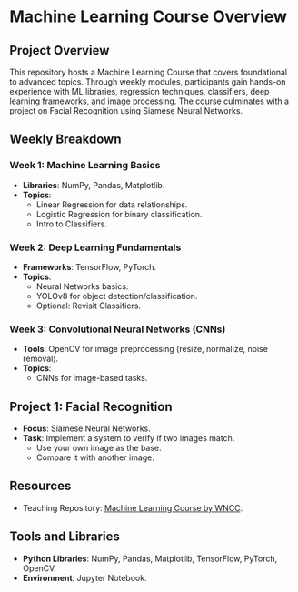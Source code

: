 # Machine Learning Course Overview

## Project Overview
This repository hosts a Machine Learning Course that covers foundational to advanced topics. Through weekly modules, participants gain hands-on experience with ML libraries, regression techniques, classifiers, deep learning frameworks, and image processing. The course culminates with a project on Facial Recognition using Siamese Neural Networks.

## Weekly Breakdown

### Week 1: Machine Learning Basics
- **Libraries**: NumPy, Pandas, Matplotlib.
- **Topics**:
  - Linear Regression for data relationships.
  - Logistic Regression for binary classification.
  - Intro to Classifiers.

### Week 2: Deep Learning Fundamentals
- **Frameworks**: TensorFlow, PyTorch.
- **Topics**:
  - Neural Networks basics.
  - YOLOv8 for object detection/classification.
  - Optional: Revisit Classifiers.

### Week 3: Convolutional Neural Networks (CNNs)
- **Tools**: OpenCV for image preprocessing (resize, normalize, noise removal).
- **Topics**:
  - CNNs for image-based tasks.

## Project 1: Facial Recognition
- **Focus**: Siamese Neural Networks.
- **Task**: Implement a system to verify if two images match.
  - Use your own image as the base.
  - Compare it with another image.

## Resources
- Teaching Repository: [Machine Learning Course by WNCC](https://github.com/wncc/Machine-Learning-LS-24).

## Tools and Libraries
- **Python Libraries**: NumPy, Pandas, Matplotlib, TensorFlow, PyTorch, OpenCV.
- **Environment**: Jupyter Notebook.
